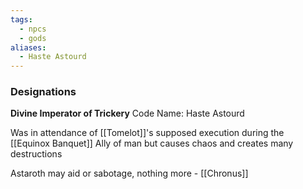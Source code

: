 ```yaml
---
tags:
  - npcs
  - gods
aliases:
  - Haste Astourd
---
```

### Designations
**Divine Imperator of Trickery**
Code Name: Haste Astourd

Was in attendance of [[Tomelot]]'s supposed execution during the [[Equinox Banquet]] 
Ally of man but causes chaos and creates many destructions

Astaroth may aid or sabotage, nothing more - [[Chronus]]